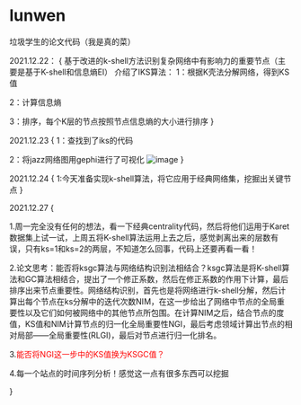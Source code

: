 # lunwen
垃圾学生的论文代码（我是真的菜）

2021.12.22：
{
  基于改进的k-shell方法识别复杂网络中有影响力的重要节点（主要是基于K-shell和信息熵EI）
  介绍了IKS算法：
   1：根据K壳法分解网络，得到KS值
   
   2：计算信息熵
   
   3：排序，每个K层的节点按照节点信息熵的大小进行排序
}

2021.12.23
{
  1：查找到了iks的代码
  
  2：将jazz网络图用gephi进行了可视化
  ![image](https://user-images.githubusercontent.com/74004273/147211819-1197217e-493f-400d-8079-058913b0b2ec.png)
}

2021.12.24
{
  1:今天准备实现k-shell算法，将它应用于经典网络集，挖掘出关键节点
}

2021.12.27
{

  1.周一完全没有任何的想法，看一下经典centrality代码，然后将他们运用于Karet数据集上试一试，上周五将K-shell算法运用上去之后，感觉剥离出来的层数有误，只有ks=1和ks=2的两层，不知道怎么回事，代码上还要再看一看！
  
  2.论文思考：能否将ksgc算法与网络结构识别法相结合？ksgc算法是将K-shell算法和GC算法相结合，提出了一个修正系数，然后在修正系数的作用下计算，最后排序出来节点重要性。网络结构识别，首先也是将网络进行k-shell分解，然后计算出每个节点在ks分解中的迭代次数NIM，在这一步给出了网络中节点的全局重要性以及它们如何被网络中的其他节点所包围。在计算NIM之后，结合节点的度值，KS值和NIM计算节点的归一化全局重要性NGI，最后考虑领域计算出节点的相对局部——全局重要性(RLGI)，最后对节点进行归一化排名。
  
  3.<font color = red >能否将NGI这一步中的KS值换为KSGC值？</font>
  
  4.每一个站点的时间序列分析！感觉这一点有很多东西可以挖掘
  
}
